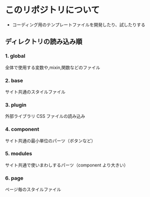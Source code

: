 # このリポジトリについて

- コーディング用のテンプレートファイルを開発したり、試したりする

## ディレクトリの読み込み順

### 1. global

全体で使用する変数や,mixin,関数などのファイル

### 2. base

サイト共通のスタイルファイル

### 3. plugin

外部ライブラリ CSS ファイルの読み込み

### 4. component

サイト共通の最小単位のパーツ（ボタンなど）

### 5. modules

サイト共通で使いまわしするパーツ（component より大きい）

### 6. page

ページ毎のスタイルファイル
